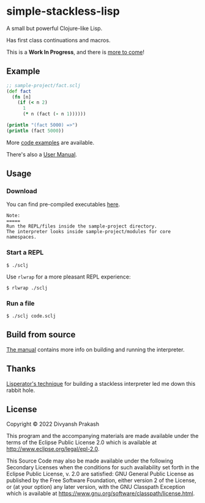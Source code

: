 # simple-stackless-lisp

A small but powerful Clojure-like Lisp.

Has first class continuations and macros.

This is a **Work In Progress**, and there is [more to come](docs/vision.md)!

## Example

```clojure
;; sample-project/fact.sclj
(def fact
  (fn [n]
    (if (< n 2)
      1
      (* n (fact (- n 1))))))

(println "(fact 5000) =>")
(println (fact 5000))
```

More [code examples](sample-project/) are available.

There's also a [User Manual](docs/manual.md).

## Usage

### Download

You can find pre-compiled executables [here](https://github.com/divs1210/simple-stackless-lisp/releases/latest).

```
Note:
=====
Run the REPL/files inside the sample-project directory.
The interpreter looks inside sample-project/modules for core namespaces.
```

### Start a REPL

```
$ ./sclj
```

Use `rlwrap` for a more pleasant REPL experience:

```
$ rlwrap ./sclj
```

### Run a file

```
$ ./sclj code.sclj
```

## Build from source

[The manual](docs/manual.md) contains more info on building and running the interpreter.

## Thanks

[Lisperator's technique](https://lisperator.net/pltut/cps-evaluator/) for building a stackless interpreter led me down this rabbit hole.

## License

Copyright © 2022 Divyansh Prakash

This program and the accompanying materials are made available under the
terms of the Eclipse Public License 2.0 which is available at
http://www.eclipse.org/legal/epl-2.0.

This Source Code may also be made available under the following Secondary
Licenses when the conditions for such availability set forth in the Eclipse
Public License, v. 2.0 are satisfied: GNU General Public License as published by
the Free Software Foundation, either version 2 of the License, or (at your
option) any later version, with the GNU Classpath Exception which is available
at https://www.gnu.org/software/classpath/license.html.
